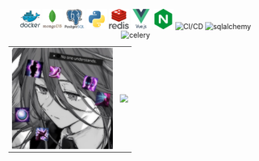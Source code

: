 <!-- Center-aligned icons -->
<p align="center">  
    <img src="https://raw.githubusercontent.com/devicons/devicon/master/icons/docker/docker-original-wordmark.svg" alt="docker" width="40" height="40"/> 
    <img src="https://raw.githubusercontent.com/devicons/devicon/master/icons/mongodb/mongodb-original-wordmark.svg" alt="mongodb" width="40" height="40"/> 
    <img src="https://raw.githubusercontent.com/devicons/devicon/master/icons/postgresql/postgresql-original-wordmark.svg" alt="postgresql" width="40" height="40"/> 
    <img src="https://raw.githubusercontent.com/devicons/devicon/master/icons/python/python-original.svg" alt="python" width="40" height="40"/> 
    <img src="https://raw.githubusercontent.com/devicons/devicon/master/icons/redis/redis-original-wordmark.svg" alt="redis" width="40" height="40"/> 
    <img src="https://raw.githubusercontent.com/devicons/devicon/master/icons/vuejs/vuejs-original-wordmark.svg" alt="vuejs" width="40" height="40"/> 
    <img src="https://raw.githubusercontent.com/devicons/devicon/master/icons/nginx/nginx-original.svg" alt="nginx" width="40" height="40"/> 
    <img src="https://hub.datree.io/img/cicd/3.png" alt="CI/CD" width="40" height="40"/> 
    <img src="https://miro.medium.com/v2/resize:fit:851/1*VkgrkuG6TZc0l-dXLT-NUA.png" alt="sqlalchemy" width="100" height="40"/> 
    <img src="https://devio2023-media.developers.io/wp-content/uploads/2024/04/imresizer-1712210027779.jpg" alt="celery" width="100" height="40"/> 
</p>

<!-- Center-aligned image and GitHub stats side by side -->
<div align="center">
  <table>
    <tr>
      <!-- Image -->
      <td>
        <img src="ce5283f3c68811183616c94d13b4bdc1.jpg" alt="Alt Text" width="200">
      </td>
      <!-- GitHub stats -->
      <td>
          <img height="200" src="https://github-readme-stats.vercel.app/api/top-langs?username=shutsuensha&layout=compact&langs_count=8&card_width=320&exclude_repo=archive1,archive2,archive3,archive4,tms_solutions&theme=vue" />
      </td>
    </tr>
  </table>
</div>
